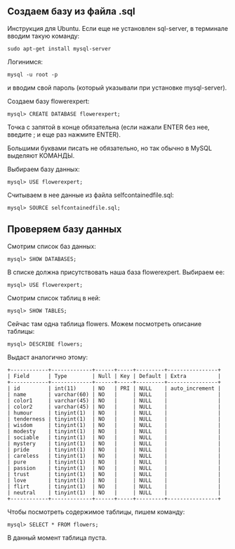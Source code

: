 
## Создаем базу из файла .sql

Инструкция для Ubuntu. Если еще не установлен sql-server, в терминале вводим такую команду:

`sudo apt-get install mysql-server`

Логинимся:

`mysql -u root -p`

и вводим свой пароль (который указывали при установке mysql-server).

Создаем базу flowerexpert:

`mysql> CREATE DATABASE flowerexpert;`

Точка с запятой в конце обязательна (если нажали ENTER без нее, введите ; и еще раз нажмите ENTER).

Большими буквами писать не обязательно, но так обычно в MySQL выделяют КОМАНДЫ.

Выбираем базу данных:

`mysql> USE flowerexpert;`

Считываем в нее данные из файла selfcontainedfile.sql:

`mysql> SOURCE selfcontainedfile.sql;`

## Проверяем базу данных

Смотрим список баз данных:

`mysql> SHOW DATABASES;`

В списке должна присутствовать наша база flowerexpert. Выбираем ее:

`mysql> USE flowerexpert;`

Смотрим список таблиц в ней:

`mysql> SHOW TABLES;`

Сейчас там одна таблица flowers. Можем посмотреть описание таблицы:

`mysql> DESCRIBE flowers;`

Выдаст аналогично этому:

    +------------+-------------+------+-----+---------+----------------+
    | Field      | Type        | Null | Key | Default | Extra          |
    +------------+-------------+------+-----+---------+----------------+
    | id         | int(11)     | NO   | PRI | NULL    | auto_increment |
    | name       | varchar(60) | NO   |     | NULL    |                |
    | color1     | varchar(45) | NO   |     | NULL    |                |
    | color2     | varchar(45) | NO   |     | NULL    |                |
    | humour     | tinyint(1)  | NO   |     | NULL    |                |
    | tenderness | tinyint(1)  | NO   |     | NULL    |                |
    | wisdom     | tinyint(1)  | NO   |     | NULL    |                |
    | modesty    | tinyint(1)  | NO   |     | NULL    |                |
    | sociable   | tinyint(1)  | NO   |     | NULL    |                |
    | mystery    | tinyint(1)  | NO   |     | NULL    |                |
    | pride      | tinyint(1)  | NO   |     | NULL    |                |
    | careless   | tinyint(1)  | NO   |     | NULL    |                |
    | pure       | tinyint(1)  | NO   |     | NULL    |                |
    | passion    | tinyint(1)  | NO   |     | NULL    |                |
    | trust      | tinyint(1)  | NO   |     | NULL    |                |
    | love       | tinyint(1)  | NO   |     | NULL    |                |
    | flirt      | tinyint(1)  | NO   |     | NULL    |                |
    | neutral    | tinyint(1)  | NO   |     | NULL    |                |
    +------------+-------------+------+-----+---------+----------------+

Чтобы посмотреть содержимое таблицы, пишем команду:

`mysql> SELECT * FROM flowers;`

В данный момент таблица пуста.